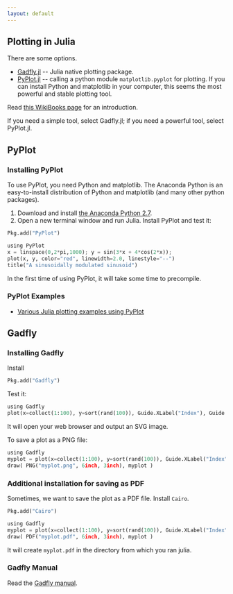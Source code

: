```yaml
---
layout: default
---
```


## Plotting in Julia

There are some options.

- [Gadfly.jl](https://github.com/dcjones/Gadfly.jl) -- Julia native plotting package.
- [PyPlot.jl](https://github.com/stevengj/PyPlot.jl) -- calling a python module `matplotlib.pyplot` for plotting. If you can install Python and matplotlib in your computer, this seems the most powerful and stable plotting tool.

Read [this WikiBooks page](https://en.wikibooks.org/wiki/Introducing_Julia/Plotting) for an introduction.

If you need a simple tool, select Gadfly.jl; if you need a powerful tool, select PyPlot.jl.

## PyPlot

### Installing PyPlot

To use PyPlot, you need Python and matplotlib. The Anaconda Python is an easy-to-install distribution of Python and matplotlib (and many other python packages).

1. Download and install [the Anaconda Python 2.7](https://www.continuum.io/downloads).
2. Open a new terminal window and run Julia. Install PyPlot and test it:

~~~ python
Pkg.add("PyPlot")

using PyPlot
x = linspace(0,2*pi,1000); y = sin(3*x + 4*cos(2*x));
plot(x, y, color="red", linewidth=2.0, linestyle="--")
title("A sinusoidally modulated sinusoid")
~~~

In the first time of using PyPlot, it will take some time to precompile.

### PyPlot Examples

- [Various Julia plotting examples using PyPlot](https://gist.github.com/gizmaa/7214002)


## Gadfly

### Installing Gadfly

Install

~~~ python
Pkg.add("Gadfly")
~~~

Test it:

~~~ python
using Gadfly
plot(x=collect(1:100), y=sort(rand(100)), Guide.XLabel("Index"), Guide.YLabel("Step"))
~~~

It will open your web browser and output an SVG image.

To save a plot as a PNG file:

~~~ python
using Gadfly
myplot = plot(x=collect(1:100), y=sort(rand(100)), Guide.XLabel("Index"), Guide.YLabel("Step"))
draw( PNG("myplot.png", 6inch, 3inch), myplot )
~~~

### Additional installation for saving as PDF

Sometimes, we want to save the plot as a PDF file. Install `Cairo`.

~~~ python
Pkg.add("Cairo")
~~~


~~~ python
using Gadfly
myplot = plot(x=collect(1:100), y=sort(rand(100)), Guide.XLabel("Index"), Guide.YLabel("Step"))
draw( PDF("myplot.pdf", 6inch, 3inch), myplot )
~~~

It will create `myplot.pdf` in the directory from which you ran julia.

### Gadfly Manual

Read the [Gadfly manual](http://gadflyjl.org/).


<!--
If Cairo does not install properly, try the following:
**(NOTE: This may not work for your system. I tested this with my Mac OS X machine, but it may not work for you.)**

In the julia prompt:

~~~julia
Pkg.add("Homebrew")
using Homebrew
Homebrew.rm("glib")
Homebrew.add("glib")
Homebrew.rm("libpng")
Homebrew.add("libpng")
Homebrew.rm("cairo")
Homebrew.add("cairo")
Homebrew.rm("pango")
Homebrew.add("pango")
Pkg.add("Cairo")
~~~

Then, close your current julia and reopen julia. -->
